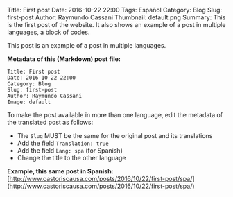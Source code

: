 Title: First post
Date: 2016-10-22 22:00
Tags: Español
Category: Blog
Slug: first-post
Author: Raymundo Cassani
Thumbnail: default.png
Summary: This is the first post of the website. It also shows an example of a post in multiple languages, a block of codes.

This post is an example of a post in multiple languages.

**Metadata of this (Markdown) post file:**

```
Title: First post
Date: 2016-10-22 22:00
Category: Blog
Slug: first-post
Author: Raymundo Cassani
Image: default
```

To make the post available in more than one language, edit the metadata of the translated post as follows:

* The `Slug` MUST be the same for the original post and its translations
* Add the field `Translation: true`
* Add the field `Lang: spa` (for Spanish)
* Change the title to the other language

**Example, this same post in Spanish:**  
[http://www.castoriscausa.com/posts/2016/10/22/first-post/spa/](http://www.castoriscausa.com/posts/2016/10/22/first-post/spa/)
